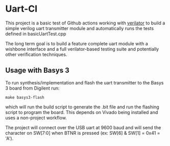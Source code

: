 # Uart-CI

This project is a basic test of Github actions working with [verilator](https://www.veripool.org/wiki/verilator) to build a simple verilog uart transmitter module and automatically runs the tests defined in basicUartTest.cpp

The long term goal is to build a feature complete uart module with a wishbone interface and a full verilator-based testing suite and potentially other verification techniques.

## Usage with Basys 3

To run synthesis/implementation and flash the uart transmitter to the Basys 3 board from Digilent run:

	make basys3-flash

which will run the build script to generate the .bit file and run the flashing script to program the board.  This depends on Vivado being installed and uses a non-project workflow. 

The project will connect over the USB uart at 9600 baud and will send the character on SW[7:0] when BTNR is pressed (ex: SW[6] & SW[1] = 0x41 = 'A').
